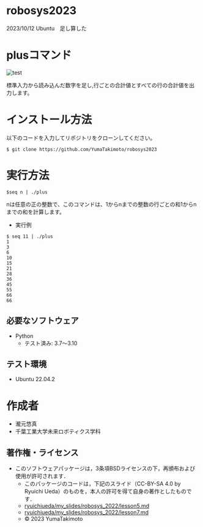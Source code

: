 # robosys2023
2023/10/12 Ubuntu　足し算した

# plusコマンド
![test](https://github.com/YumaTakimoto/robosys2023/actions/workflows/test.yml/badge.svg)

標準入力から読み込んだ数字を足し,行ごとの合計値とすべての行の合計値を出力します。

# インストール方法
以下のコードを入力してリポジトリをクローンしてください。
```
$ git clone https://github.com/YumaTakimoto/robosys2023
```

# 実行方法
```
$seq n | ./plus
```
nは任意の正の整数で、このコマンドは、1からnまでの整数の行ごとの和1からnまでの和を計算します。
* 実行例
```
$ seq 11 | ./plus
1
3
6
10
15
21
28
36
45
55
66
66
```
## 必要なソフトウェア
* Python
  * テスト済み: 3.7～3.10

## テスト環境
* Ubuntu 22.04.2

# 作成者
* 瀧元悠真
* 千葉工業大学未来ロボティクス学科

## 著作権・ライセンス

* このソフトウェアパッケージは，3条項BSDライセンスの下，再頒布および使用が許可されます．
  * このパッケージのコードは，下記のスライド（CC-BY-SA 4.0 by Ryuichi Ueda）のものを，本人の許可を得て自身の著作としたものです．
  * [ryuichiueda/my_slides/robosys_2022/lesson5.md](https://github.com/ryuichiueda/my_slides/tree/master/robosys_2022)
  * [ryuichiueda/my_slides/robosys_2022/lesson7.md](https://github.com/ryuichiueda/my_slides/tree/master/robosys_2022)
  * © 2023 YumaTakimoto
